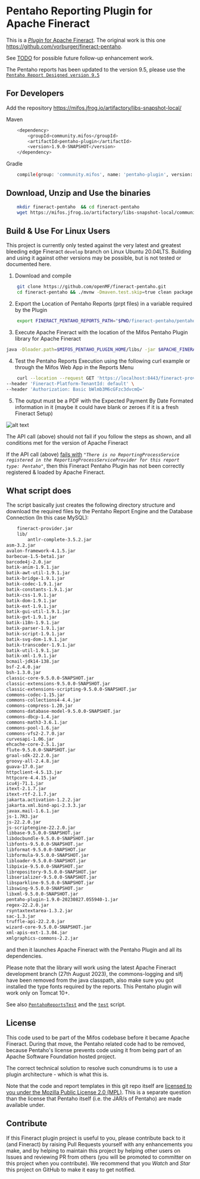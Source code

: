 # Pentaho Reporting Plugin for Apache Fineract

This is a [_Plugin_ for Apache Fineract](https://github.com/apache/fineract/blob/maintenance/1.6/fineract-doc/src/docs/en/deployment.adoc). The original work is this one https://github.com/vorburger/fineract-pentaho.

See [TODO](TODO.md) for possible future follow-up enhancement work.

The Pentaho reports has been updated to the version 9.5, please use the [`Pentaho Report Designed version 9.5`](https://mifos.jfrog.io/artifactory/libs-snapshot-local/org/pentaho/reporting/prd-ce/9.5.0.0-SNAPSHOT/prd-ce-9.5.0.0-20230108.081758-1.zip) 

## For Developers

Add the repository https://mifos.jfrog.io/artifactory/libs-snapshot-local/

Maven
```bash
    <dependency>
        <groupId>community.mifos</groupId>
        <artifactId>pentaho-plugin</artifactId>
        <version>1.9.0-SNAPSHOT</version>
    </dependency>
```
Gradle
```bash
    compile(group: 'community.mifos', name: 'pentaho-plugin', version: '1.9.0-SNAPSHOT')
```

## Download, Unzip and Use the binaries 

```bash
    mkdir fineract-pentaho  && cd fineract-pentaho
    wget https://mifos.jfrog.io/artifactory/libs-snapshot-local/community/mifos/pentaho-plugin/1.9.0-SNAPSHOT/pentaho-plugin-1.9.0-20231229.054725-10.jar 
```

## Build & Use For Linux Users

This project is currently only tested against the very latest and greatest
bleeding edge Fineract `develop` branch on Linux Ubuntu 20.04LTS. Building and using it against
other versions may be possible, but is not tested or documented here.

1. Download and compile

```bash
    git clone https://github.com/openMF/fineract-pentaho.git
    cd fineract-pentaho && ./mvnw -Dmaven.test.skip=true clean package && cd ..
```
2. Export the Location of Pentaho Reports (prpt files) in a variable required by the Plugin

```bash
    export FINERACT_PENTAHO_REPORTS_PATH="$PWD/fineract-pentaho/pentahoReports/"
```    

3. Execute Apache Fineract with the location of the Mifos Pentaho Plugin library for Apache Fineract

```bash
java -Dloader.path=$MIFOS_PENTAHO_PLUGIN_HOME/libs/ -jar $APACHE_FINERACT_HOME/fineract-provider.jar
```

4. Test the Pentaho Reports Execution using the following curl example or through the Mifos Web App in the Reports Menu

```bash
    curl --location --request GET 'https://localhost:8443/fineract-provider/api/v1/runreports/Expected%20Payments%20By%20Date%20-%20Formatted?tenantIdentifier=default&locale=en&dateFormat=dd%20MMMM%20yyyy&R_startDate=01%20January%202022&R_endDate=02%20January%202023&R_officeId=1&output-type=PDF&R_loanOfficerId=-1' \
--header 'Fineract-Platform-TenantId: default' \
--header 'Authorization: Basic bWlmb3M6cGFzc3dvcmQ='
```

5. The output must be a PDF with the Expected Payment By Date Formated information in it (maybe it could have blank or zeroes if it is a fresh Fineract Setup)

![alt text](https://github.com/openMF/fineract-pentaho/blob/1.8/img/screenshot_pentaho_report.png?raw=true)

The API call (above) should not fail if you follow the steps as shown, and all conditions met for the version of Apache Fineract

If the API call (above) [fails with](https://issues.apache.org/jira/browse/FINERACT-1173) 
_`"There is no ReportingProcessService registered in the ReportingProcessServiceProvider for this report type: Pentaho"`_, 
then this Fineract Pentaho Plugin has not been correctly registered & loaded by Apache Fineract.

## What script does

The script basically just creates the following directory structure and download the required files by the Pentaho Report Engine and the Database Connection (In this case MySQL):

```bash
    fineract-provider.jar
    lib/
        antlr-complete-3.5.2.jar
asm-3.2.jar
avalon-framework-4.1.5.jar
barbecue-1.5-beta1.jar
barcode4j-2.0.jar
batik-anim-1.9.1.jar
batik-awt-util-1.9.1.jar
batik-bridge-1.9.1.jar
batik-codec-1.9.1.jar
batik-constants-1.9.1.jar
batik-css-1.9.1.jar
batik-dom-1.9.1.jar
batik-ext-1.9.1.jar
batik-gui-util-1.9.1.jar
batik-gvt-1.9.1.jar
batik-i18n-1.9.1.jar
batik-parser-1.9.1.jar
batik-script-1.9.1.jar
batik-svg-dom-1.9.1.jar
batik-transcoder-1.9.1.jar
batik-util-1.9.1.jar
batik-xml-1.9.1.jar
bcmail-jdk14-138.jar
bsf-2.4.0.jar
bsh-1.3.0.jar
classic-core-9.5.0.0-SNAPSHOT.jar
classic-extensions-9.5.0.0-SNAPSHOT.jar
classic-extensions-scripting-9.5.0.0-SNAPSHOT.jar
commons-codec-1.15.jar
commons-collections4-4.4.jar
commons-compress-1.20.jar
commons-database-model-9.5.0.0-SNAPSHOT.jar
commons-dbcp-1.4.jar
commons-math3-3.6.1.jar
commons-pool-1.6.jar
commons-vfs2-2.7.0.jar
curvesapi-1.06.jar
ehcache-core-2.5.1.jar
flute-9.5.0.0-SNAPSHOT.jar
graal-sdk-22.2.0.jar
groovy-all-2.4.8.jar
guava-17.0.jar
httpclient-4.5.13.jar
httpcore-4.4.15.jar
icu4j-71.1.jar
itext-2.1.7.jar
itext-rtf-2.1.7.jar
jakarta.activation-1.2.2.jar
jakarta.xml.bind-api-2.3.3.jar
javax.mail-1.6.1.jar
js-1.7R3.jar
js-22.2.0.jar
js-scriptengine-22.2.0.jar
libbase-9.5.0.0-SNAPSHOT.jar
libdocbundle-9.5.0.0-SNAPSHOT.jar
libfonts-9.5.0.0-SNAPSHOT.jar
libformat-9.5.0.0-SNAPSHOT.jar
libformula-9.5.0.0-SNAPSHOT.jar
libloader-9.5.0.0-SNAPSHOT.jar
libpixie-9.5.0.0-SNAPSHOT.jar
librepository-9.5.0.0-SNAPSHOT.jar
libserializer-9.5.0.0-SNAPSHOT.jar
libsparkline-9.5.0.0-SNAPSHOT.jar
libswing-9.5.0.0-SNAPSHOT.jar
libxml-9.5.0.0-SNAPSHOT.jar
pentaho-plugin-1.9.0-20230827.055940-1.jar
regex-22.2.0.jar
rsyntaxtextarea-1.3.2.jar
sac-1.3.jar
truffle-api-22.2.0.jar
wizard-core-9.5.0.0-SNAPSHOT.jar
xml-apis-ext-1.3.04.jar
xmlgraphics-commons-2.2.jar
```

and then it launches Apache Fineract with the Pentaho Plugin and all its dependencies. 

Please note that the library will work using the latest Apache Fineract development branch (27th August 2023), the commons-logging and slfj have been removed from the java classpath, also make sure you got installed the type fonts required by the reports. This Pentaho plugin will work only on Tomcat 10+. 

See also [`PentahoReportsTest`](src/test/java/org/mifos/fineract/pentaho/PentahoReportsTest.java) and the [`test`](test) script.


## License

This code used to be part of the Mifos codebase before it became Apache Fineract.
During that move, the Pentaho related code had to be removed, because Pentaho's license
prevents code using it from being part of an Apache Software Foundation hosted project.

The correct technical solution to resolve such conundrums is to use a plugin architecture - which is what this is.

Note that the code and report templates in this git repo itself are
[licensed to you under the Mozilla Public License 2.0 (MPL)](https://github.com/openMF/fineract-pentaho/blob/develop/LICENSE).
This is a separate question than the license that Pentaho itself (i.e. the JAR/s of Pentaho) are made available under.


## Contribute

If this Fineract plugin project is useful to you, please contribute back to it (and
Fineract) by raising Pull Requests yourself with any enhancements you make, and by helping
to maintain this project by helping other users on Issues and reviewing PR from others
(you will be promoted to committer on this project when you contribute).  We recommend
that you _Watch_ and _Star_ this project on GitHub to make it easy to get notified.

